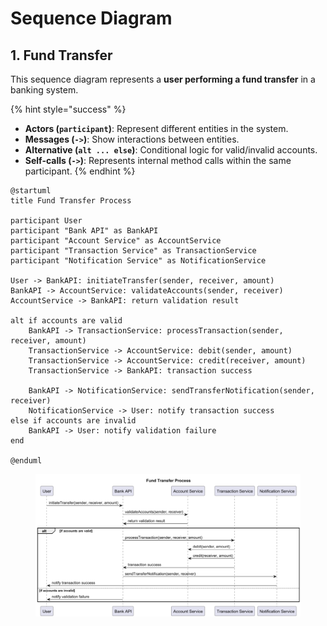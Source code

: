# Sequence Diagram

## 1. Fund Transfer

This sequence diagram represents a **user performing a fund transfer** in a banking system.

{% hint style="success" %}
* **Actors (`participant`)**: Represent different entities in the system.
* **Messages (`->`)**: Show interactions between entities.
* **Alternative (`alt ... else`)**: Conditional logic for valid/invalid accounts.
* **Self-calls (`->`)**: Represents internal method calls within the same participant.
{% endhint %}

```plant-uml
@startuml
title Fund Transfer Process

participant User
participant "Bank API" as BankAPI
participant "Account Service" as AccountService
participant "Transaction Service" as TransactionService
participant "Notification Service" as NotificationService

User -> BankAPI: initiateTransfer(sender, receiver, amount)
BankAPI -> AccountService: validateAccounts(sender, receiver)
AccountService -> BankAPI: return validation result

alt if accounts are valid
    BankAPI -> TransactionService: processTransaction(sender, receiver, amount)
    TransactionService -> AccountService: debit(sender, amount)
    TransactionService -> AccountService: credit(receiver, amount)
    TransactionService -> BankAPI: transaction success

    BankAPI -> NotificationService: sendTransferNotification(sender, receiver)
    NotificationService -> User: notify transaction success
else if accounts are invalid
    BankAPI -> User: notify validation failure
end

@enduml
```

<figure><img src="../../../../.gitbook/assets/plantuml-sequence-diagram-1.png" alt=""><figcaption></figcaption></figure>



